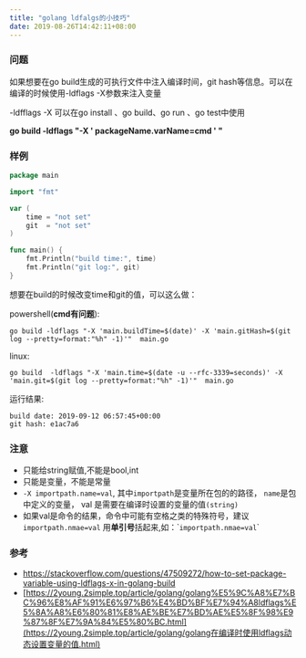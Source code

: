 ```yaml
---
title: "golang ldfalgs的小技巧"
date: 2019-08-26T14:42:11+08:00
---
```

### 问题

如果想要在go build生成的可执行文件中注入编译时间，git hash等信息。可以在编译的时候使用-ldflags -X参数来注入变量

-ldfflags -X 可以在go install 、go build、go run  、go test中使用

**go build -ldflags "-X  ' packageName.varName=cmd ' "**

<!--more-->

### 样例

```go
package main

import "fmt"

var (
	time = "not set"
	git  = "not set"
)

func main() {
	fmt.Println("build time:", time)
	fmt.Println("git log:", git)
}
```

想要在build的时候改变time和git的值，可以这么做：

powershell(**cmd有问题**):

```shell
go build -ldflags "-X 'main.buildTime=$(date)' -X 'main.gitHash=$(git log --pretty=format:"%h" -1)'"  main.go
```

linux:

```shell
go build  -ldflags "-X 'main.time=$(date -u --rfc-3339=seconds)' -X 'main.git=$(git log --pretty=format:"%h" -1)'"  main.go
```

运行结果:

```
build date: 2019-09-12 06:57:45+00:00
git hash: e1ac7a6
```

### 注意

* 只能给string赋值,不能是bool,int
* 只能是变量，不能是常量
* `-X importpath.name=val`, 其中`importpath`是变量所在包的的路径， `name`是包中定义的变量， val 是需要在编译时设置的变量的值`(string)`
* 如果val是命令的结果，命令中可能有空格之类的特殊符号，建议 `importpath.nmae=val`  用**单引号**括起来,如：\``importpath.nmae=val`\`  

  

### 参考

* https://stackoverflow.com/questions/47509272/how-to-set-package-variable-using-ldflags-x-in-golang-build
* [https://2young.2simple.top/article/golang/golang%E5%9C%A8%E7%BC%96%E8%AF%91%E6%97%B6%E4%BD%BF%E7%94%A8ldflags%E5%8A%A8%E6%80%81%E8%AE%BE%E7%BD%AE%E5%8F%98%E9%87%8F%E7%9A%84%E5%80%BC.html](https://2young.2simple.top/article/golang/golang在编译时使用ldflags动态设置变量的值.html)

